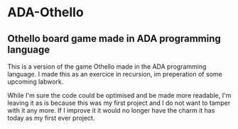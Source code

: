 # ADA-Othello
## Othello board game made in ADA programming language
This is a version of the game Othello made in the ADA programming language. I made this as an exercice in recursion,
im preperation of some upcoming labwork. 

While I'm sure the code could be optimised and be made more readable, I'm leaving it as is
because this was my first project and I do not want to tamper with it any more.
If I improve it it would no longer have the charm it has today as my first ever project.
